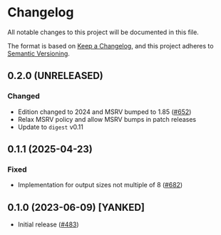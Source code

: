 # Changelog

All notable changes to this project will be documented in this file.

The format is based on [Keep a Changelog](https://keepachangelog.com/en/1.0.0/),
and this project adheres to [Semantic Versioning](https://semver.org/spec/v2.0.0.html).

## 0.2.0 (UNRELEASED)
### Changed
- Edition changed to 2024 and MSRV bumped to 1.85 ([#652])
- Relax MSRV policy and allow MSRV bumps in patch releases
- Update to `digest` v0.11

[#652]: https://github.com/RustCrypto/hashes/pull/652

## 0.1.1 (2025-04-23)
### Fixed
- Implementation for output sizes not multiple of 8 ([#682])

[#682]: https://github.com/RustCrypto/hashes/pull/682

## 0.1.0 (2023-06-09) [YANKED]
- Initial release ([#483])

[#483]: https://github.com/RustCrypto/hashes/pull/483
